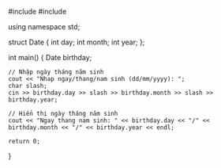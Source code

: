 #include <iostream>
#include <string>

using namespace std;

struct Date {
    int day;
    int month;
    int year;
};

int main() {
    Date birthday;

    // Nhập ngày tháng năm sinh
    cout << "Nhap ngay/thang/nam sinh (dd/mm/yyyy): ";
    char slash;
    cin >> birthday.day >> slash >> birthday.month >> slash >> birthday.year;

    // Hiển thị ngày tháng năm sinh
    cout << "Ngay thang nam sinh: " << birthday.day << "/" << birthday.month << "/" << birthday.year << endl;

    return 0;
}
